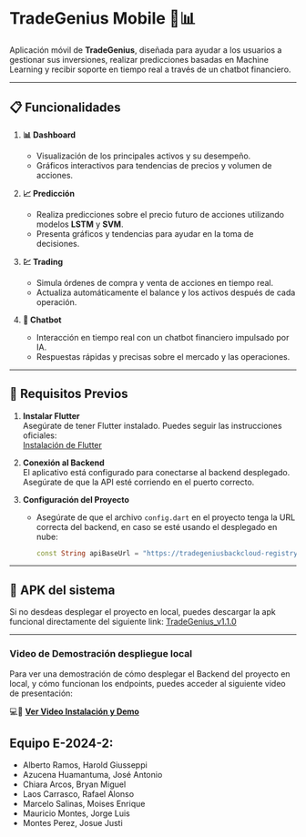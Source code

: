 # TradeGenius Mobile 📱📊

Aplicación móvil de **TradeGenius**, diseñada para ayudar a los usuarios a gestionar sus inversiones, realizar predicciones basadas en Machine Learning y recibir soporte en tiempo real a través de un chatbot financiero.

---

## 📋 Funcionalidades

1. **📊 Dashboard**  
   - Visualización de los principales activos y su desempeño.
   - Gráficos interactivos para tendencias de precios y volumen de acciones.

2. **📈 Predicción**  
   - Realiza predicciones sobre el precio futuro de acciones utilizando modelos **LSTM** y **SVM**.  
   - Presenta gráficos y tendencias para ayudar en la toma de decisiones.

3. **💹 Trading**  
   - Simula órdenes de compra y venta de acciones en tiempo real.  
   - Actualiza automáticamente el balance y los activos después de cada operación.

4. **🤖 Chatbot**  
   - Interacción en tiempo real con un chatbot financiero impulsado por IA.  
   - Respuestas rápidas y precisas sobre el mercado y las operaciones.

---

## 📱 Requisitos Previos

1. **Instalar Flutter**  
   Asegúrate de tener Flutter instalado. Puedes seguir las instrucciones oficiales:  
   [Instalación de Flutter](https://flutter.dev/docs/get-started/install)

2. **Conexión al Backend**  
   El aplicativo está configurado para conectarse al backend desplegado. Asegúrate de que la API esté corriendo en el puerto correcto.

3. **Configuración del Proyecto**  
   - Asegúrate de que el archivo `config.dart` en el proyecto tenga la URL correcta del backend, en caso se esté usando el desplegado en nube:
     ```dart
     const String apiBaseUrl = "https://tradegeniusbackcloud-registry-194080380757.southamerica-west1.run.app";
     ```

---

## 🚀 APK del sistema

Si no desdeas desplegar el proyecto en local, puedes descargar la apk funcional directamente del siguiente link: [TradeGenius_v1.1.0](https://drive.google.com/file/d/1c7Dw5MSs7nTRyVroMfNKxFU7EiNmA6aJ/view?usp=drive_link)

---

### Video de Demostración despliegue local
Para ver una demostración de cómo desplegar el Backend del proyecto en local, y cómo funcionan los endpoints, puedes acceder al siguiente video de presentación:

💻💾 [**Ver Video Instalación y Demo**](https://drive.google.com/file/d/1KhWVoM2A4DdYGpTR3WFjv3oJeZpyTxz7/view?usp=drive_link)

## Equipo E-2024-2:

- Alberto Ramos, Harold Giusseppi
- Azucena Huamantuma, José Antonio
- Chiara Arcos, Bryan Miguel
- Laos Carrasco, Rafael Alonso
- Marcelo Salinas, Moises Enrique
- Mauricio Montes, Jorge Luis
- Montes Perez, Josue Justi
